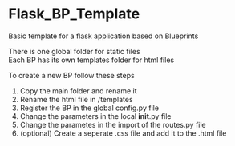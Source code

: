 # Flask_BP_Template
Basic template for a flask application based on Blueprints

There is one global folder for static files  
Each BP has its own templates folder for html files

To create a new BP follow these steps
1. Copy the main folder and rename it
2. Rename the html file in /templates
3. Register the BP in the global config.py file
4. Change the parameters in the local __init__.py file
5. Change the parametes in the import of the routes.py file
6. (optional) Create a seperate .css file and add it to the .html file
